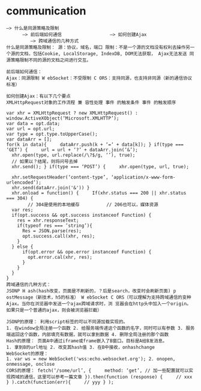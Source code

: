 # communication
    —> 什么是同源策略及限制
          —> 前后端如何通信                  —> 如何创建Ajax                          —> 跨域通信的几种方式
    什么是同源策略及限制： 源：协议，域名，端口 限制：不是一个源的文档没有权利去操作另一个源的文档，包括Cookie, LocalStorage, IndexDB, DOM无法获取， Ajax无法发送 同 源策略限制不同的源的文档之间进行交互。

    前后端如何通信：
    Ajax：同源限制 W ebSocket：不受限制 C ORS：支持同源，也支持非同源（新的通信协议标准）

    如何创建Ajax：有以下几个要点
    XMLHttpRequest对象的工作流程 兼 容性处理 事件 的触发条件 事件 的触发顺序

    var xhr = XMLHttpRequest ? new XMLHttpRequest() : window.ActiveXObject(‘Microsoft.XMLHTTP’); 
    var data = opt.data; 
    var url = opt.url; 
    var type = opt.type.toUpperCase(); 
    var dataArr = []; 
    for(k in data){     dataArr.push(k + ‘=‘ + data[k]); } if(type === ‘GET’) {     url = url + ‘?’ + dataArr.join(‘&’);     
      xhr.open(type, url.replace(/\?$/g, ‘’), true);
      // 如果以？结尾，则将问号去掉     
      xhr.send(); } if(type === ‘POST’) {     xhr.open(type, url, true);    
      xhr.setRequestHeader(‘content-type’, ‘application/x-www-form-urlencoded’);
      xhr.send(dataArr.join('&')) } 
      xhr.onload = function() {     If(xhr.status === 200 || xhr.status === 304) { 
            // 304是使用的本地缓存          // 206也可以，媒体资源          
      var res;          
      if(opt.success && opt.success instanceof Function) {             
        res = xhr.responseText;              
        if(typeof res === ’string’){                 
          Res = JSON.parse(res);                  
          opt.success.call(xhr, res);              
        }         
      } else { 
          if(opt.error && ope.error instanceof Function) {                 
            opt.error.cal(xhr, res);              
          }          
        }      
      } 
    }
    跨域通信的几种方式：
    JSONP H ash(hash改变，页面是不刷新的，？后是search，改变时会刷新页面) p ostMessage（新技术，h5的标准） W ebSocket C ORS（可以理解为支持跨域通信的变种Ajax。当你在浏览器中发送一个ajax跨域请求时，浏 览器会在http头中加入一个origin。如果只是一个普通的ajax，则会被浏览器拦截）

    JSONP的原理： 利用script标签的可以不同源加载实现的。
    1. 在window全局注册一个函数 2. 给服务端传递这个函数的名字，同时可以有参数 3. 服务端返回这个函数，内部填充有数据，就可以拿到数据 4. 删除全局注册的那个函数
    Hash的原理： 页面A中通过iframe或frame嵌入了B窗口。目标是A给B发消息。
    1. 拿到B的url地址 2. 改变其hash值 3. 在B中接收，onhashchange
    WebSocket的原理：
    1. var ws = new WebSocket('wss:echo.websocket.org'); 2. onopen, onmessage, onclose
    CORS的原理： fetch(‘/some/url’, {     method: ‘get’, // 加一些配置就可以实现跨域的通信，这里可以参考一篇文章 }).then(function (response) {     // xxx } ).catch(function(err){     // yyy } );
